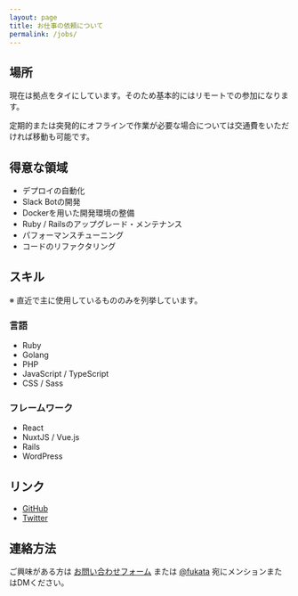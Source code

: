 ```yaml
---
layout: page
title: お仕事の依頼について
permalink: /jobs/
---
```


## 場所

現在は拠点をタイにしています。そのため基本的にはリモートでの参加になります。

定期的または突発的にオフラインで作業が必要な場合については交通費をいただければ移動も可能です。

## 得意な領域

- デプロイの自動化
- Slack Botの開発
- Dockerを用いた開発環境の整備
- Ruby / Railsのアップグレード・メンテナンス
- パフォーマンスチューニング
- コードのリファクタリング

## スキル

※ 直近で主に使用しているもののみを列挙しています。

### 言語

- Ruby
- Golang
- PHP
- JavaScript / TypeScript
- CSS / Sass

### フレームワーク

- React
- NuxtJS / Vue.js
- Rails
- WordPress

## リンク

- [GitHub](https://github.com/fukata)
- [Twitter](https://twitter.com/fukata)

## 連絡方法

ご興味がある方は [お問い合わせフォーム](https://docs.google.com/forms/d/16vpVTsHdUbtdghLJl4k5l7UJ2HZxRD1O-ZfxoLT5yyw/) または [@fukata](https://twitter.com/fukata) 宛にメンションまたはDMください。
